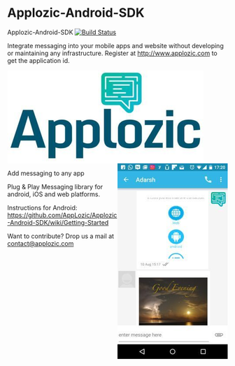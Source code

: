 # Applozic-Android-SDK
Applozic-Android-SDK
[![Build Status](https://travis-ci.org/AppLozic/Applozic-Android-SDK.svg?branch=master)](https://travis-ci.org/AppLozic/Applozic-Android-SDK)


Integrate messaging into your mobile apps and website without developing or maintaining any infrastructure.
Register at http://www.applozic.com to get the application id.

<img  align="middle"  src="img/applozic.jpg"/>

<img align="right" src="img/android.jpg" />

Add messaging to any app

Plug & Play Messaging library for android, iOS and web platforms.

Instructions for Android: https://github.com/AppLozic/Applozic-Android-SDK/wiki/Getting-Started

Want to contribute?
Drop us a mail at contact@applozic.com



